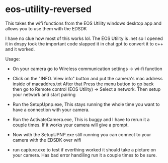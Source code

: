 # eos-utility-reversed
This takes the wifi functions from the EOS Utility windows desktop app and allows you to use them with the EDSDK

I have no clue how most of this works lol. The EOS Utility is .net so I opened it in dnspy took the important code slapped it in chat gpt to convert it to c++ and it worked.

Usage:
  - On your camera go to Wireless communication settings -> wi-fi function
  - Click on the "INFO. View info" button and put the camera's mac address inside of macaddres.txt
    After that Press the menu button to go back then go to Remote control (EOS Utility) -> Select a network. Then setup your network and start pairing
  
  - Run the SetupUpnp.exe, This stays running the whole time you want to have a connection with your camera.
  - Run the ActivateCamera.exe, This is buggy and I have to rerun it a couple times. If it works your camera will give a prompt.
  - Now with the SetupUPNP.exe still running you can connect to your camera with the EDSDK over wifi
  - run capture.exe to test if everthing worked it should take a picture on your camera. Has bad error handiling run it a couple times to be sure.
